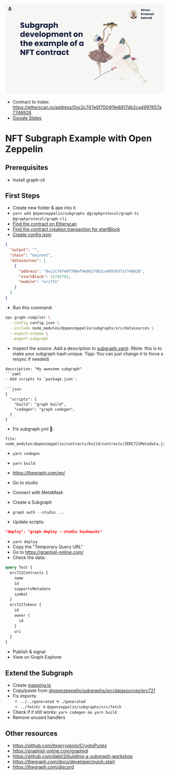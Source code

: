 ![Top Slide](./slide.jpg)

- Contract to index: https://etherscan.io/address/0xc2c747e0f7004f9e8817db2ca4997657a7746928
- [Google Slides](https://docs.google.com/presentation/d/1braNq81WswM31CwMEyL4mKl-BqtnwzED5iFlDftShDA/edit?usp=sharing)

# NFT Subgraph Example with Open Zeppelin

## Prerequisites

- Install graph-cli

## First Steps

- Create new folder & ape into it
- `yarn add @openzeppelin/subgraphs @graphprotocol/graph-ts @graphprotocol/graph-cli`
- [Find the contract on Etherscan](https://etherscan.io/address/0xc2c747e0f7004f9e8817db2ca4997657a7746928)
- [Find the contract creation transaction for startBlock](https://etherscan.io/tx/0xe9e60dc12e1a7bc545aa497bc494f5f54ce81da06de4f6fef50459816218e66b)
- [Create config.json](./config.json):

```json
{
  "output": "",
  "chain": "mainnet",
  "datasources": [
    {
      "address": "0xc2c747e0f7004f9e8817db2ca4997657a7746928",
      "startBlock": 11743743,
      "module": "erc721"
    }
  ]
}
```

- Run this command:

```bash
npx graph-compiler \
  --config config.json \
  --include node_modules/@openzeppelin/subgraphs/src/datasources \
  --export-schema \
  --export-subgraph
```

- Inspect the source. Add a description to [subgraph.yaml](./subgraph.yaml): (Note: this is to make your subgraph hash unique. Tipp: You can just change it to force a resync if needed)

````
description: "My awesome subgraph"
```yaml
- Add scripts to `package.json`:

```json
{
  "scripts": {
    "build": "graph build",
    "codegen": "graph codegen",
  }
}
````

- Fix subgraph.yml 🤯:

```
file: node_modules/@openzeppelin/contracts/build/contracts/IERC721Metadata.json
```

- `yarn codegen`
- `yarn build`

- https://thegraph.com/en/
- Go to studio
- Connect with MetaMask
- Create a Subgraph
- `graph auth --studio ...`
- Update scripts:

```json
"deploy": "graph deploy --studio hashmasks"
```

- `yarn deploy`
- Copy the "Temporary Query URL"
- Go to https://graphiql-online.com/
- Check the data:

```graphql
query Test {
  erc721Contracts {
    name
    id
    supportsMetadata
    symbol
  }
  erc721Tokens {
    id
    owner {
      id
    }
    uri
  }
}
```

- Publish & signal
- View on Graph Explorer

## Extend the Subgraph

- Create [mapping.ts](./mapping.ts)
- Copy/paste from [@openzeppelin/subgraphs/src/datasources/erc721](./node_modules/@openzeppelin/subgraphs/src/datasources/erc721.ts)
- Fix imports:
  - `../../generated` -> `./generated`
  - `../fetch/` -> `@openzeppelin/subgraphs/src/fetch`
- Check if it still works: `yarn codegen && yarn build`
- Remove unused handlers

## Other resources

- https://github.com/itsjerryokolo/CryptoPunks
- https://graphiql-online.com/graphiql
- https://github.com/dabit3/building-a-subgraph-workshop
- https://thegraph.com/docs/developer/quick-start
- https://thegraph.com/discord
